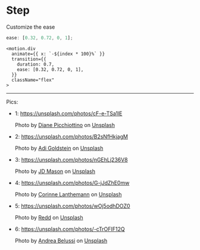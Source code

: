 # Step

Customize the ease

```jsx
ease: [0.32, 0.72, 0, 1];
```

```
<motion.div
  animate={{ x: `-${index * 100}%` }}
  transition={{
    duration: 0.7,
    ease: [0.32, 0.72, 0, 1],
  }}
  className="flex"
>
```

---

Pics:

- 1: https://unsplash.com/photos/cF-e-TSa1lE

  Photo by <a href="https://unsplash.com/@diane_soko?utm_source=unsplash&utm_medium=referral&utm_content=creditCopyText">Diane Picchiottino</a> on <a href="https://unsplash.com/?utm_source=unsplash&utm_medium=referral&utm_content=creditCopyText">Unsplash</a>

- 2: https://unsplash.com/photos/B2sNfHkjagM

  Photo by <a href="https://unsplash.com/@adigold1?utm_source=unsplash&utm_medium=referral&utm_content=creditCopyText">Adi Goldstein</a> on <a href="https://unsplash.com/?utm_source=unsplash&utm_medium=referral&utm_content=creditCopyText">Unsplash</a>

- 3: https://unsplash.com/photos/nGEhLj236V8

  Photo by <a href="https://unsplash.com/@jmason?utm_source=unsplash&utm_medium=referral&utm_content=creditCopyText">JD Mason</a> on <a href="https://unsplash.com/?utm_source=unsplash&utm_medium=referral&utm_content=creditCopyText">Unsplash</a>

- 4: https://unsplash.com/photos/G-jJdZhE0mw

  Photo by <a href="https://unsplash.com/@cxre96?utm_source=unsplash&utm_medium=referral&utm_content=creditCopyText">Corinne Lanthemann</a> on <a href="https://unsplash.com/?utm_source=unsplash&utm_medium=referral&utm_content=creditCopyText">Unsplash</a>

- 5: https://unsplash.com/photos/wOj5odhDOZ0

  Photo by <a href="https://unsplash.com/ja/@reddalec?utm_source=unsplash&utm_medium=referral&utm_content=creditCopyText">Redd</a> on <a href="https://unsplash.com/?utm_source=unsplash&utm_medium=referral&utm_content=creditCopyText">Unsplash</a>

- 6: https://unsplash.com/photos/-cTrOFIF12Q

  Photo by <a href="https://unsplash.com/@belussi?utm_source=unsplash&utm_medium=referral&utm_content=creditCopyText">Andrea Belussi</a> on <a href="https://unsplash.com/?utm_source=unsplash&utm_medium=referral&utm_content=creditCopyText">Unsplash</a>
